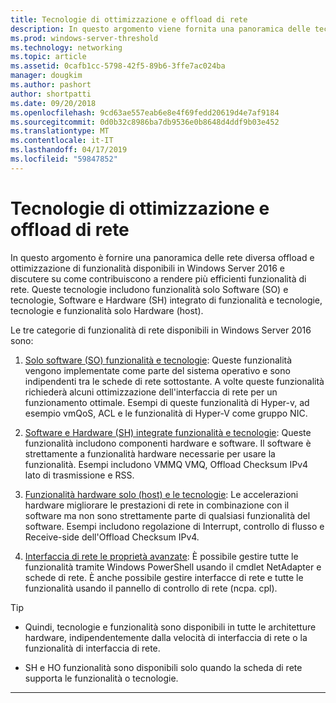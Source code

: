 ```yaml
---
title: Tecnologie di ottimizzazione e offload di rete
description: In questo argomento viene fornita una panoramica delle tecnologie di ottimizzazione in Windows Server 2016 e l'Offload e include collegamenti a indicazioni aggiuntive su queste tecnologie.
ms.prod: windows-server-threshold
ms.technology: networking
ms.topic: article
ms.assetid: 0cafb1cc-5798-42f5-89b6-3ffe7ac024ba
manager: dougkim
ms.author: pashort
author: shortpatti
ms.date: 09/20/2018
ms.openlocfilehash: 9cd63ae557eab6e8e4f69fedd20619d4e7af9184
ms.sourcegitcommit: 0d0b32c8986ba7db9536e0b8648d4ddf9b03e452
ms.translationtype: MT
ms.contentlocale: it-IT
ms.lasthandoff: 04/17/2019
ms.locfileid: "59847852"
---
```

# <a name="network-offload-and-optimization-technologies"></a>Tecnologie di ottimizzazione e offload di rete

In questo argomento è fornire una panoramica delle rete diversa offload e ottimizzazione di funzionalità disponibili in Windows Server 2016 e discutere su come contribuiscono a rendere più efficienti funzionalità di rete. Queste tecnologie includono funzionalità solo Software (SO) e tecnologie, Software e Hardware (SH) integrato di funzionalità e tecnologie, tecnologie e funzionalità solo Hardware (host).

Le tre categorie di funzionalità di rete disponibili in Windows Server 2016 sono: 

1.  [Solo software (SO) funzionalità e tecnologie](hpn-software-only-features.md): Queste funzionalità vengono implementate come parte del sistema operativo e sono indipendenti tra le schede di rete sottostante. A volte queste funzionalità richiederà alcuni ottimizzazione dell'interfaccia di rete per un funzionamento ottimale. Esempi di queste funzionalità di Hyper-v, ad esempio vmQoS, ACL e le funzionalità di Hyper-V come gruppo NIC.   

2.  [Software e Hardware (SH) integrate funzionalità e tecnologie](hpn-software-hardware-features.md): Queste funzionalità includono componenti hardware e software. Il software è strettamente a funzionalità hardware necessarie per usare la funzionalità. Esempi includono VMMQ VMQ, Offload Checksum IPv4 lato di trasmissione e RSS.   

3.  [Funzionalità hardware solo (host) e le tecnologie](hpn-hardware-only-features.md): Le accelerazioni hardware migliorare le prestazioni di rete in combinazione con il software ma non sono strettamente parte di qualsiasi funzionalità del software. Esempi includono regolazione di Interrupt, controllo di flusso e Receive-side dell'Offload Checksum IPv4. 

4. [Interfaccia di rete le proprietà avanzate](hpn-nic-advanced-properties.md): È possibile gestire tutte le funzionalità tramite Windows PowerShell usando il cmdlet NetAdapter e schede di rete.  È anche possibile gestire interfacce di rete e tutte le funzionalità usando il pannello di controllo di rete (ncpa. cpl). 

>[!TIP]
>- Quindi, tecnologie e funzionalità sono disponibili in tutte le architetture hardware, indipendentemente dalla velocità di interfaccia di rete o la funzionalità di interfaccia di rete.
>
>- SH e HO funzionalità sono disponibili solo quando la scheda di rete supporta le funzionalità o tecnologie.

---